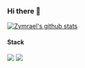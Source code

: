 ### Hi there 👋

[![Zymrael's github stats](https://github-readme-stats.vercel.app/api?username=Zymrael)](https://github.com/anuraghazra/github-readme-stats)

#### Stack

![](https://img.shields.io/badge/-Julia-purple?style=plastic&logo=Julia&logoColor=green&) ![](https://img.shields.io/badge/-PyTorch-white?style=plastic&logo=Pytorch&logoColor=orange&)
